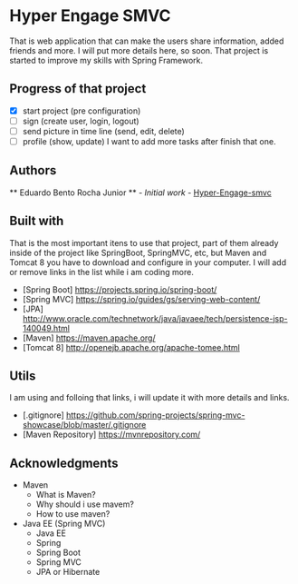 # Hyper Engage SMVC

That is web application  that can make the users share information, added friends and more.
I will put more details here, so soon. That project is started to improve my skills with Spring Framework.

## Progress of that project

- [x] start project (pre configuration)
- [ ] sign (create user, login, logout)
- [ ] send picture in time line (send, edit, delete)
- [ ] profile (show, update)
I want to add more tasks after finish that one.

## Authors

** Eduardo Bento Rocha Junior ** - *Initial work* - [Hyper-Engage-smvc](https://github.com/eduardobento2/hyper-engage-smvc)

## Built with

That is the most important itens to use that project, part of them already inside of the project like SpringBoot, 
SpringMVC, etc, but Maven and Tomcat 8 you have to download and configure in your computer.
I will add or remove links in the list while i am coding more.

* [Spring Boot] https://projects.spring.io/spring-boot/
* [Spring MVC]  https://spring.io/guides/gs/serving-web-content/
* [JPA] http://www.oracle.com/technetwork/java/javaee/tech/persistence-jsp-140049.html
* [Maven] https://maven.apache.org/
* [Tomcat 8] http://openejb.apache.org/apache-tomee.html

## Utils 

I am using and folloing that links, i will update it with more details and links.

* [.gitignore] https://github.com/spring-projects/spring-mvc-showcase/blob/master/.gitignore
* [Maven Repository] https://mvnrepository.com/

## Acknowledgments
* Maven
	* What is Maven?
	* Why should i use mavem? 
	* How to use maven?
* Java EE (Spring MVC)
	* Java EE
	* Spring
	* Spring Boot
	* Spring MVC
	* JPA or Hibernate
